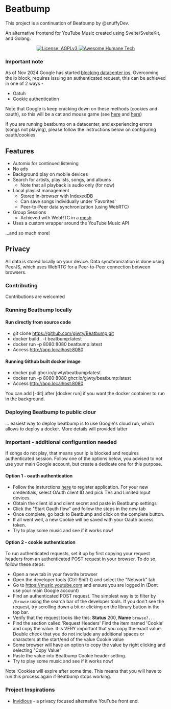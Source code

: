 
# Beatbump

This project is a continuation of Beatbump by @snuffyDev.

An alternative frontend for YouTube Music created using Svelte/SvelteKit, and Golang.

<p align="center">
	  <a href="https://www.gnu.org/licenses/agpl-3.0.en.html">
    <img alt="License: AGPLv3" src="https://shields.io/badge/License-AGPL%20v3-blue.svg">
  </a>
  <a href="https://github.com/humanetech-community/awesome-humane-tech">
    <img alt="Awesome Humane Tech" src="https://raw.githubusercontent.com/humanetech-community/awesome-humane-tech/main/humane-tech-badge.svg?sanitize=true">
  </a>
</p>

### Important note
As of Nov 2024 Google has started [blocking datacenter ips](https://github.com/yt-dlp/yt-dlp/issues/10128).
Overcoming the ip block, requires issuing an authenticated request, this can be achieved in one of 2 ways -
- Oatuh
- Cookie authentication

Note that Google is keep cracking down on these methods (cookies and oauth),
so this will be a cat and mouse game (see [here](https://github.com/yt-dlp/yt-dlp/issues/11462) and [here](https://github.com/yt-dlp/yt-dlp/issues/11868))

If you are running beatbump on a datacenter, and experiencing errors (songs not playing), please follow the instructions below on 
configuring oauth/cookies

## Features

- Automix for continued listening
- No ads
- Background play on mobile devices
- Search for artists, playlists, songs, and albums
  - Note that all playback is audio only (for now)
- Local playlist management
  - Stored in-browser with IndexedDB
  - Can save songs individually under 'Favorites'
  - Peer-to-Peer data synchronization (using WebRTC)
- Group Sessions
  - Achieved with WebRTC in a [mesh](https://en.wikipedia.org/wiki/Mesh_networking)
- Uses a custom wrapper around the YouTube Music API

...and so much more!


## Privacy

All data is stored locally on your device. Data synchronization is done using PeerJS, which uses WebRTC for a
Peer-to-Peer connection between browsers.

### Contributing

Contributions are welcomed

### Running Beatbump locally

#### Run directly from source code
- git clone https://github.com/giwty/Beatbump.git
- docker build . -t beatbump:latest
- docker run -p 8080:8080 beatbump:latest
- Access http://app.localhost:8080

#### Running Github built docker image
- docker pull ghcr.io/giwty/beatbump:latest
- docker run -p 8080:8080 ghcr.io/giwty/beatbump:latest
- Access http://app.localhost:8080

You can add [-dit] after [docker run] if you want the docker container to run in the background.


### Deploying Beatbump to public clour
... easiest way to deploy beatbump is to use Google's cloud run, which allows to deploy a docker.
More details will provided latter

### Important - additional configuration needed
If songs do not play, that means your ip is blocked and requires authenticated session.
Follow one of the options below, you advised to not use your main Google account, but create a dedicate one for this purpose.

#### Option 1 - oauth authentication
- Follow the insturctions [here](https://developers.google.com/youtube/registering_an_application) to register application.
For your new credentials, select OAuth client ID and pick TVs and Limited Input devices.
- Obtain the client id and client secret and paste in Beatbump settings
- Click the "Start Oauth flow" and follow the steps in the new tab
- Once complete, go back to Beatbump and click on the complete button.
- If all went well, a new Cookie will be saved with your Oauth access token.
- Try to play some music and see if it works now!

#### Option 2 - cookie authentication
To run authenticated requests, set it up by first copying your request headers from an authenticated POST request in your browser.
To do so, follow these steps:

- Open a new tab in your favorite browser
- Open the developer tools (Ctrl-Shift-I) and select the "Network" tab
- Go to https://music.youtube.com and ensure you are logged in (Dont use your main Google account)
- Find an authenticated POST request. The simplest way is to filter by ``/browse`` using the search bar of the developer tools.
  If you don't see the request, try scrolling down a bit or clicking on the library button in the top bar.
- Verify that the request looks like this: **Status** 200, **Name** ``browse?...``
- Find the section called 'Request Headers'
  Find the item named 'Cookie' and copy the value. It is VERY important that you copy the exact value. Double check that you do not include any additional spaces or characters at the start/end of the value Cookie value
- Some browser will have an option to copy the value by right clicking and selecting "Copy Value"
- Paste the value into Beatbump Cookie header setting.
- Try to play some music and see if it works now!

Note :Cookies will expire after some time. This means that you will have to run this process again if Beatbump stops working. 


### Project Inspirations

- [Invidious](https://github.com/iv-org/invidious) - a privacy focused alternative YouTube front end.
